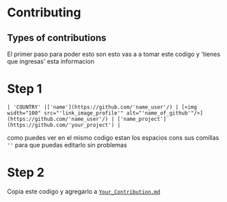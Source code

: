 # Contributing 
## Types of contributions

El primer paso para poder esto son esto 
vas a a tomar este codigo y 'tienes que ingresas' esta informacion

# Step 1

```
| 'COUNTRY' |['name'](https://github.com/'name_user'/) | [<img width="100" src="'link_image_profile'" alt="'name_of_github'"/>](https://github.com/'name_user'/) | ['name_project'](https://github.com/'your_project') |

```
como puedes ver en el mismo codigo estan los espacios cons sus comillas `''` para que puedas editarlo sin problemas

# Step 2
Copia este codigo y agregarlo a [`Your_Contribution.md`](https://github.com/santimars/Tell_me_about_yourself/blob/main/Your_Contribution.md)

